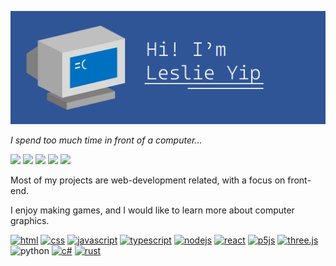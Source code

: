 ![made with powerpoint™](./banner.gif)

_I spend too much time in front of a computer..._

[![](https://img.shields.io/badge/Gmail-D14836?style=for-the-badge&logo=gmail&logoColor=white)](mailto:leslieyip02@gmail.com)
[![](https://img.shields.io/badge/Codepen-000000?style=for-the-badge&logo=codepen&logoColor=white)](https://codepen.io/LeslieYip)
[![](https://img.shields.io/badge/replit-667881?style=for-the-badge&logo=replit&logoColor=white)](https://replit.com/@Leslieyip02)
[![](https://img.shields.io/badge/freecodecamp-27273D?style=for-the-badge&logo=freecodecamp&logoColor=white)](https://github.com/leslieyip02/FCC)
[![](https://img.shields.io/badge/GitHub-100000?style=for-the-badge&logo=github&logoColor=white)](https://github.com/leslieyip02)

Most of my projects are web-development related, with a focus on front-end.

I enjoy making games, and I would like to learn more about computer graphics.

[![html](https://img.shields.io/badge/HTML5-E34F26?style=for-the-badge&logo=html5&logoColor=white)](https://codepen.io/LeslieYip/full/ZEXXYjz)
[![css](https://img.shields.io/badge/CSS3-1572B6?style=for-the-badge&logo=css3&logoColor=white)](https://codepen.io/LeslieYip/pen/vYeZPqm)
[![javascript](https://img.shields.io/badge/JavaScript-323330?style=for-the-badge&logo=javascript&logoColor=F7DF1E)](https://codepen.io/LeslieYip/pen/wvqKNox)
[![typescript](https://img.shields.io/badge/TypeScript-007ACC?style=for-the-badge&logo=typescript&logoColor=white)](https://github.com/leslieyip02/racing)
[![nodejs](https://img.shields.io/badge/Node.js-339933?style=for-the-badge&logo=nodedotjs&logoColor=white)](https://replit.com/@Leslieyip02/FCC-Secure-Real-Time-Multiplayer-Game)
[![react](https://img.shields.io/badge/React-20232A?style=for-the-badge&logo=react&logoColor=61DAFB)](https://codepen.io/LeslieYip/full/yLXJveO)
[![p5js](https://img.shields.io/badge/p5%20js-ED225D?style=for-the-badge&logo=p5dotjs&logoColor=white)](https://github.com/leslieyip02/10946)
[![three.js](https://img.shields.io/badge/ThreeJs-black?style=for-the-badge&logo=three.js&logoColor=white)](https://leslieyip02.github.io/tennis/)
![python](https://img.shields.io/badge/Python-FFD43B?style=for-the-badge&logo=python&logoColor=blue)
[![c#](https://img.shields.io/badge/C%23-239120?style=for-the-badge&logo=c-sharp&logoColor=white)](https://github.com/leslieyip02/palette)
[![rust](https://img.shields.io/badge/Rust-black?style=for-the-badge&logo=rust&logoColor=#E57324)](https://github.com/leslieyip02/chess)